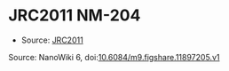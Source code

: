<a name="material" />

# JRC2011 NM-204
<script type="application/ld+json">
  {
    "@context": "https://schema.org/",
    "@type": "ChemicalSubstance",
    "@id": "https://egonw.github.io/nanowiki/nanowiki352.html#material",
    "http://purl.org/dc/terms/conformsTo":
      {
        "@type": "CreativeWork",
        "@id": "https://bioschemas.org/profiles/ChemicalSubstance/0.4-RELEASE/"
      },
    "identfier": "352",
    "name": "JRC2011 NM-204",
    "url": "https://egonw.github.io/nanowiki/nanowiki352.html#material",
    "sameAs": "http://127.0.0.1/mediawiki/index.php/Special:URIResolver/JRC2011_NM-2D204"
  }
</script>


* Source: [JRC2011](JRC2011.md)


Source: NanoWiki 6, doi:[10.6084/m9.figshare.11897205.v1](https://doi.org/10.6084/m9.figshare.11897205.v1)
